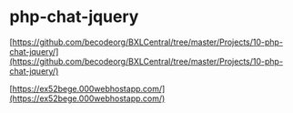 # php-chat-jquery

[https://github.com/becodeorg/BXLCentral/tree/master/Projects/10-php-chat-jquery/](https://github.com/becodeorg/BXLCentral/tree/master/Projects/10-php-chat-jquery/)

[https://ex52bege.000webhostapp.com/](https://ex52bege.000webhostapp.com/)
